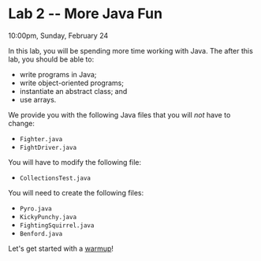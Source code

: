 # Lab 2 -- More Java Fun
10:00pm, Sunday, February 24

In this lab, you will be spending more time working with Java. The after this lab, you should be able to:
- write programs in Java;
- write object-oriented programs;
- instantiate an abstract class; and
- use arrays.

We provide you with the following Java files that you will _not_ have to change:
- `Fighter.java`
- `FightDriver.java`

You will have to modify the following file:
- `CollectionsTest.java`

You will need to create the following files:
- `Pyro.java`
- `KickyPunchy.java`
- `FightingSquirrel.java`
- `Benford.java`

Let's get started with a [warmup](warmup.html)!
